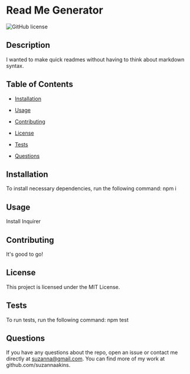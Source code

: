 
# Read Me Generator

![GitHub license](https://img.shields.io/badge/license-MIT-blue.svg)

## Description
I wanted to make quick readmes without having to think about markdown syntax.

## Table of Contents
* [Installation](#installation)

* [Usage](#usage)


* [Contributing](#contributing)


* [License](#license)

* [Tests](#tests)
* [Questions](#questions)


## Installation
To install necessary dependencies, run the following command:
npm i
  


## Usage
Install Inquirer



## Contributing
It's good to go!


## License
This project is licensed under the MIT License.

## Tests
To run tests, run the following command: 
npm test

## Questions
If you have any questions about the repo, open an issue or contact me directly at suzanna@gmail.com.
You can find more of my work at github.com/suzannaakins.

